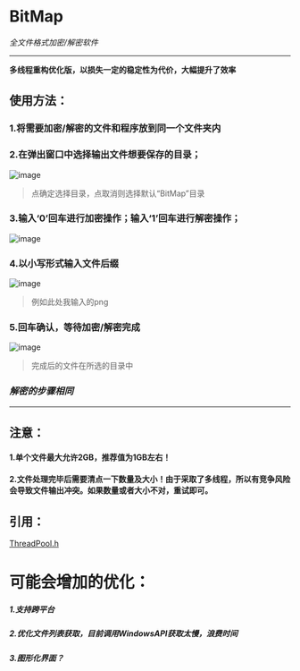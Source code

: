 # BitMap
*全文件格式加密/解密软件*

------------

**多线程重构优化版，以损失一定的稳定性为代价，大幅提升了效率**
## 使用方法：
### 1.将需要加密/解密的文件和程序放到同一个文件夹内

### 2.在弹出窗口中选择输出文件想要保存的目录；
![image](https://user-images.githubusercontent.com/48341563/146028621-9a285648-f074-418d-a4de-478365daa4ea.png)
> 点确定选择目录，点取消则选择默认“BitMap”目录

### 3.输入‘0’回车进行加密操作；输入‘1’回车进行解密操作；
![image](https://user-images.githubusercontent.com/48341563/146029297-2a563057-c483-4d47-b7af-fb7a4469a324.png)

### 4.以小写形式输入文件后缀
![image](https://user-images.githubusercontent.com/48341563/146029857-07e741f6-eea4-4493-9239-9b9e87ed0ee8.png)
> 例如此处我输入的png

### 5.回车确认，等待加密/解密完成
![image](https://user-images.githubusercontent.com/48341563/146030054-c85c08a9-63d1-4ca2-bf0b-087b4b0c3dce.png)
> 完成后的文件在所选的目录中

### *解密的步骤相同*

------------

## 注意：
#### 1.单个文件最大允许2GB，推荐值为1GB左右！
#### 2.文件处理完毕后需要清点一下数量及大小！由于采取了多线程，所以有竞争风险会导致文件输出冲突。如果数量或者大小不对，重试即可。

## 引用：
[ThreadPool.h](https://github.com/progschj/ThreadPool "ThreadPool.h")

# 可能会增加的优化：
##### 1.支持跨平台
##### 2.优化文件列表获取，目前调用WindowsAPI获取太慢，浪费时间
##### 3.图形化界面？
